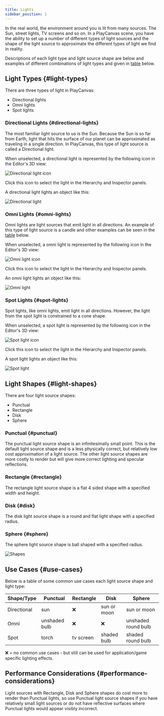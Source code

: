 ```yaml
---
title: Lights
sidebar_position: 1
---
```


In the real world, the environment around you is lit from many sources. The Sun, street lights, TV screens and so on. In a PlayCanvas scene, you have the ability to set up a number of different types of light sources and the shape of the light source to approximate the different types of light we find in reality.

Descriptions of each light type and light source shape are below and examples of different combinations of light types and given in [table](#use-cases) below.

## Light Types {#light-types}

There are three types of light in PlayCanvas:

* Directional lights
* Omni lights
* Spot lights

### Directional Lights {#directional-lights}

The most familiar light source to us is the Sun. Because the Sun is so far from Earth, light that hits the surface of our planet can be approximated as traveling in a single direction. In PlayCanvas, this type of light source is called a Directional light.

When unselected, a directional light is represented by the following icon in the Editor's 3D view:

![Directional light icon](/img/user-manual/graphics/lighting/lights/directional_icon.jpg)

Click this icon to select the light in the Hierarchy and Inspector panels.

A directional light lights an object like this:

![Directional light](/img/user-manual/graphics/lighting/lights/directional.jpg)

### Omni Lights {#omni-lights}

Omni lights are light sources that emit light in all directions. An example of this type of light source is a candle and other examples can be seen in the [table](#use-cases) below.

When unselected, a omni light is represented by the following icon in the Editor's 3D view:

![Omni light icon](/img/user-manual/graphics/lighting/lights/point_icon.jpg)

Click this icon to select the light in the Hierarchy and Inspector panels.

An omni light lights an object like this:

![Omni light](/img/user-manual/graphics/lighting/lights/point.jpg)

### Spot Lights {#spot-lights}

Spot lights, like omni lights, emit light in all directions. However, the light from the spot light is constrained to a cone shape.

When unselected, a spot light is represented by the following icon in the Editor's 3D view:

![Spot light icon](/img/user-manual/graphics/lighting/lights/spot_icon.jpg)

Click this icon to select the light in the Hierarchy and Inspector panels.

A spot light lights an object like this:

![Spot light](/img/user-manual/graphics/lighting/lights/spot.jpg)

## Light Shapes {#light-shapes}

There are four light source shapes:

* Punctual
* Rectangle
* Disk
* Sphere

### Punctual {#punctual}

The punctual light source shape is an infinitesimally small point. This is the default light source shape and is a less physically correct, but relatively low cost approximation of a light source. The other light source shapes are more costly to render but will give more correct lighting and specular reflections.

### Rectangle {#rectangle}

The rectangle light source shape is a flat 4 sided shape with a specified width and height.

### Disk {#disk}

The disk light source shape is a round and flat light shape with a specified radius.

### Sphere {#sphere}

The sphere light source shape is ball shaped with a specified radius.

![Shapes](/img/user-manual/graphics/lighting/lights/shapes.jpg)

## Use Cases {#use-cases}

Below is a table of some common use cases each light source shape and light type:

| Shape/Type    | Punctual      | Rectangle               | Disk                  | Sphere              |
| ------------- |---------------| ------------------------| ----------------------| --------------------|
| Directional   | sun           | ❌                      | sun or moon           | sun or moon         |
| Omni          | unshaded bulb | ❌                      | ❌                    | unshaded round bulb |
| Spot          | torch         | tv screen               | shaded bulb           | shaded round bulb   |

❌ = no common use cases - but still can be used for application/game specific lighting effects.

## Performance Considerations {#performance-considerations}

Light sources with Rectangle, Disk and Sphere shapes do cost more to render than Punctual lights, so use Punctual light source shapes if you have relatively small light sources or do not have reflective surfaces where Punctual lights would appear visibly incorrect.
